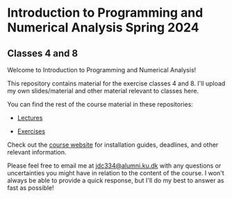 # Introduction to Programming and Numerical Analysis Spring 2024

## Classes 4 and 8

Welcome to Introduction to Programming and Numerical Analysis!

This repository contains material for the exercise classes 4 and 8. I'll upload my own slides/material and other material relevant to classes here.

You can find the rest of the course material in these repositories:

- [Lectures](https://github.com/NumEconCopenhagen/IntroProg-lectures) 

- [Exercises](https://github.com/NumEconCopenhagen/IntroProg-exercises)

Check out the [course website](https://sites.google.com/view/numeconcph-introprog/home) for installation guides, deadlines, and other relevant information.

Please feel free to email me at jdc334@alumni.ku.dk with any questions or uncertainties you might have in relation to the content of the course. I won't always be able to provide a quick response, but I'll do my best to answer as fast as possible!
